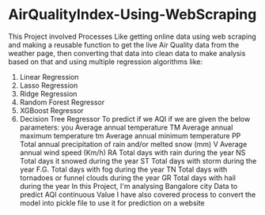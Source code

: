 # AirQualityIndex-Using-WebScraping
This Project involved Processes Like getting online data using web scraping and making a reusable function to get the live Air Quality data from the weather page, then converting that data into clean data to make analysis based on that and using multiple regression algorithms like:
1. Linear Regression
2. Lasso Regression
3. Ridge Regression
4. Random Forest Regressor
5. XGBoost Regressor
6. Decision Tree Regressor
To predict if we AQI if we are given the below parameters:
you	Average annual temperature
TM	Average annual maximum temperature
tm	Average annual minimum temperature
PP	Total annual precipitation of rain and/or melted snow (mm)
V	Average annual wind speed (Km/h)
RA	Total days with rain during the year
NS	Total days it snowed during the year
ST	Total days with storm during the year
F.G.	Total days with fog during the year
TN	Total days with tornadoes or funnel clouds during the year
GR	Total days with hail during the year
In this Project, I'm analysing Bangalore city Data to predict AQI continuous Value
I have also covered process to convert the model into pickle file to use it for prediction on a website
